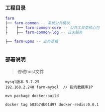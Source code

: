 ### 工程目录
``` lua
farm
├── farm-common -- 系统公共模块 
├    ├── farm-common-core -- 公共工具类核心包
├    ├── farm-common-log -- 日志服务

├── farm-upms -- 业务逻辑
	 
```

### 部署说明

> 修改host文件

```
mysql版本 5.7.25
192.168.2.248 farm-mysql  // 指向数据库IP

mvn package docker:build

docker tag b03b74b01d97 docker-redis:0.0.1
```
